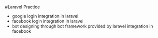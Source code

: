 #Laravel Practice
- google login integration in laravel
- facebook login integration in laravel
- bot designing through bot framework provided by laravel integration in facebook
